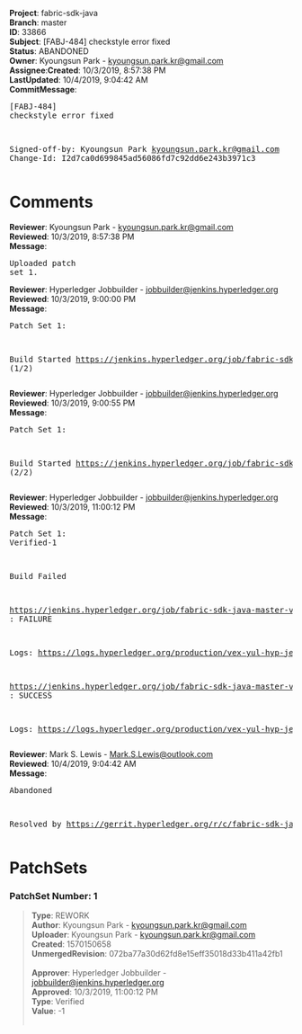 <strong>Project</strong>: fabric-sdk-java</br><strong>Branch</strong>: master<br><strong>ID</strong>: 33866<br><strong>Subject</strong>: [FABJ-484] checkstyle error fixed<br><strong>Status</strong>: ABANDONED<br><strong>Owner</strong>: Kyoungsun Park - kyoungsun.park.kr@gmail.com<br><strong>Assignee</strong>:<strong>Created</strong>: 10/3/2019, 8:57:38 PM<br><strong>LastUpdated</strong>: 10/4/2019, 9:04:42 AM<br><strong>CommitMessage</strong>:<br><pre>[FABJ-484] checkstyle error fixed

Signed-off-by: Kyoungsun Park <kyoungsun.park.kr@gmail.com>
Change-Id: I2d7ca0d699845ad56086fd7c92dd6e243b3971c3
</pre><h1>Comments</h1><strong>Reviewer</strong>: Kyoungsun Park - kyoungsun.park.kr@gmail.com<br><strong>Reviewed</strong>: 10/3/2019, 8:57:38 PM<br><strong>Message</strong>: <pre>Uploaded patch set 1.</pre><strong>Reviewer</strong>: Hyperledger Jobbuilder - jobbuilder@jenkins.hyperledger.org<br><strong>Reviewed</strong>: 10/3/2019, 9:00:00 PM<br><strong>Message</strong>: <pre>Patch Set 1:

Build Started https://jenkins.hyperledger.org/job/fabric-sdk-java-master-verify-x86_64/178/ (1/2)</pre><strong>Reviewer</strong>: Hyperledger Jobbuilder - jobbuilder@jenkins.hyperledger.org<br><strong>Reviewed</strong>: 10/3/2019, 9:00:55 PM<br><strong>Message</strong>: <pre>Patch Set 1:

Build Started https://jenkins.hyperledger.org/job/fabric-sdk-java-master-verify-1.4-x86_64/185/ (2/2)</pre><strong>Reviewer</strong>: Hyperledger Jobbuilder - jobbuilder@jenkins.hyperledger.org<br><strong>Reviewed</strong>: 10/3/2019, 11:00:12 PM<br><strong>Message</strong>: <pre>Patch Set 1: Verified-1

Build Failed 

https://jenkins.hyperledger.org/job/fabric-sdk-java-master-verify-x86_64/178/ : FAILURE

Logs: https://logs.hyperledger.org/production/vex-yul-hyp-jenkins-3/fabric-sdk-java-master-verify-x86_64/178

https://jenkins.hyperledger.org/job/fabric-sdk-java-master-verify-1.4-x86_64/185/ : SUCCESS

Logs: https://logs.hyperledger.org/production/vex-yul-hyp-jenkins-3/fabric-sdk-java-master-verify-1.4-x86_64/185</pre><strong>Reviewer</strong>: Mark S. Lewis - Mark.S.Lewis@outlook.com<br><strong>Reviewed</strong>: 10/4/2019, 9:04:42 AM<br><strong>Message</strong>: <pre>Abandoned

Resolved by https://gerrit.hyperledger.org/r/c/fabric-sdk-java/+/33847</pre><h1>PatchSets</h1><h3>PatchSet Number: 1</h3><blockquote><strong>Type</strong>: REWORK<br><strong>Author</strong>: Kyoungsun Park - kyoungsun.park.kr@gmail.com<br><strong>Uploader</strong>: Kyoungsun Park - kyoungsun.park.kr@gmail.com<br><strong>Created</strong>: 1570150658<br><strong>UnmergedRevision</strong>: 072ba77a30d62fd8e15eff35018d33b411a42fb1<br><br><strong>Approver</strong>: Hyperledger Jobbuilder - jobbuilder@jenkins.hyperledger.org<br><strong>Approved</strong>: 10/3/2019, 11:00:12 PM<br><strong>Type</strong>: Verified<br><strong>Value</strong>: -1<br><br></blockquote>
